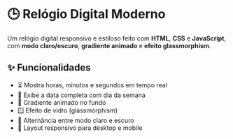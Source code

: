 # 🕒 Relógio Digital Moderno

Um relógio digital responsivo e estiloso feito com **HTML**, **CSS** e **JavaScript**, com **modo claro/escuro**, **gradiente animado** e **efeito glassmorphism**.

## ✨ Funcionalidades

- ⏳ Mostra horas, minutos e segundos em tempo real
- 📅 Exibe a data completa com dia da semana
- 🎨 Gradiente animado no fundo
- 🪟 Efeito de vidro (glassmorphism)
- 🌙 Alternância entre modo claro e escuro
- 📱 Layout responsivo para desktop e mobile
